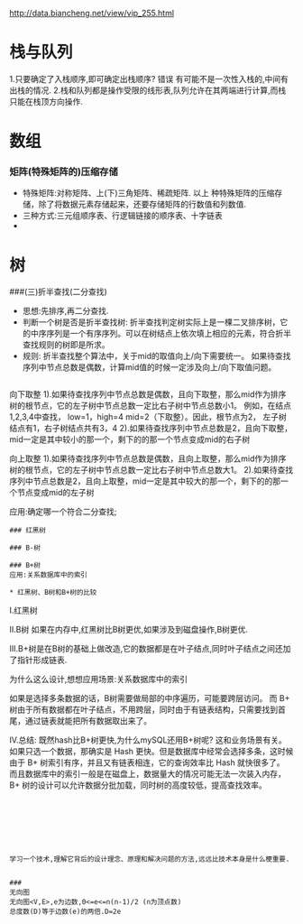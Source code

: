 http://data.biancheng.net/view/vip_255.html

# 栈与队列
 1.只要确定了入栈顺序,即可确定出栈顺序?
  错误 有可能不是一次性入栈的,中间有出栈的情况.
 2.栈和队列都是操作受限的线形表,队列允许在其两端进行计算,而栈只能在栈顶方向操作.


# 数组
### 矩阵(特殊矩阵的)压缩存储
* 特殊矩阵:对称矩阵、上(下)三角矩阵、稀疏矩阵.
以上  种特殊矩阵的压缩存储，除了将数据元素存储起来，还要存储矩阵的行数值和列数值.
* 三种方式:三元组顺序表、行逻辑链接的顺序表、十字链表
* 


# 树
###(三)折半查找(二分查找)
* 思想:先排序,再二分查找.
* 判断一个树是否是折半查找树:
    折半查找判定树实际上是一棵二叉排序树，它的中序序列是一个有序序列。可以在树结点上依次填上相应的元素，符合折半查找规则的树即是所求。
* 规则:
  折半查找整个算法中，关于mid的取值向上/向下需要统一。
  如果待查找序列中节点总数是偶数，计算mid值的时候一定涉及向上/向下取值问题。
  ```
向下取整
    1).如果待查找序列中节点总数是偶数，且向下取整，那么mid作为排序树的根节点，它的左子树中节点总数一定比右子树中节点总数小1。
        例如，在结点1,2,3,4中查找， low=1，high=4 mid=2（下取整）。因此，根节点为2， 左子树结点有1，右子树结点共有3，4
    2).如果待查找序列中节点总数是2，且向下取整，mid一定是其中较小的那一个，剩下的的那一个节点变成mid的右子树

向上取整
    1).如果待查找序列中节点总数是偶数，且向上取整，那么mid作为排序树的根节点，它的左子树中节点总数一定比右子树中节点总数大1。
    2).如果待查找序列中节点总数是2，且向上取整，mid一定是其中较大的那一个，剩下的的那一个节点变成mid的左子树

应用:确定哪一个符合二分查找;
  ```
### 红黑树

### B-树

### B+树
应用:关系数据库中的索引

* 红黑树、B树和B+树的比较
```
I.红黑树

II.B树
如果在内存中,红黑树比B树更优,如果涉及到磁盘操作,B树更优.



III.B+树是在B树的基础上做改造,它的数据都是在叶子结点,同时叶子结点之间还加了指针形成链表.

为什么这么设计,想想应用场景:关系数据库中的索引

如果是选择多条数据的话，B树需要做局部的中序遍历，可能要跨层访问。
而 B+ 树由于所有数据都在叶子结点，不用跨层，同时由于有链表结构，只需要找到首尾，通过链表就能把所有数据取出来了。

IV.总结:
既然hash比B+树更快,为什么mySQL还用B+树呢?
这和业务场景有关。如果只选一个数据，那确实是 Hash 更快。但是数据库中经常会选择多条，这时候由于 B+ 树索引有序，并且又有链表相连，它的查询效率比 Hash 就快很多了。
而且数据库中的索引一般是在磁盘上，数据量大的情况可能无法一次装入内存，B+ 树的设计可以允许数据分批加载，同时树的高度较低，提高查找效率。

```







学习一个技术,理解它背后的设计理念、原理和解决问题的方法,远远比技术本身是什么梗重要.


### 
无向图
无向图<V,E>,e为边数,0<=e<=n(n-1)/2 (n为顶点数)
总度数(D)等于边数(e)的两倍.D=2e

